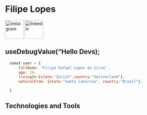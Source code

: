 <div dsplay="inline-block">
  <h1 align="left">Filipe Lopes</h1>
  <a href="https://www.instagram.com/lopesfiliper/">
    <img align="left" width="60px" src="https://i.ibb.co/stcwG29/instagram.png" alt="instagram" target="_blank">
  </a> 
  <a href="https://www.linkedin.com/in/filipe-rafael-lopes-da-silva-78909a149/">
    <img width="60px" src="https://i.ibb.co/5c98q7p/linkedin.png" alt="linkedin" style="vertical-align:top;" target="_blank">
  </a>
</div>

## useDebugValue(“Hello Devs);
```javascript
  const user = {
      fullName: "Filipe Rafael Lopes da Silva",
      age: 29,
      livingIn:{state:"Zurich",country:"Switzerland"},
      naturalFrom: {state:"Santa Catarina", country:"Brazil"},

  }
```
## Technologies and Tools

<!--
**FilipeLopes/FilipeLopes** is a ✨ _special_ ✨ repository because its `README.md` (this file) appears on your GitHub profile.

Here are some ideas to get you started:
  teste
- 🔭 I’m currently working on ...
- 🌱 I’m currently learning ...
- 👯 I’m looking to collaborate on ...
- 🤔 I’m looking for help with ...
- 💬 Ask me about ...
- 📫 How to reach me: ...
- 😄 Pronouns: ...
- ⚡ Fun fact: ...
-->
